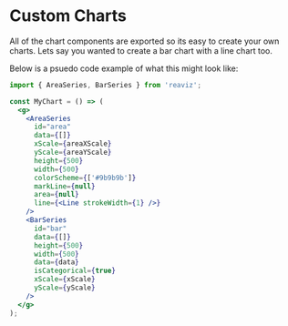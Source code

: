 # Custom Charts

All of the chart components are exported so its easy to create your own
charts. Lets say you wanted to create a bar chart with a line chart too.

Below is a psuedo code example of what this might look like:

```jsx
import { AreaSeries, BarSeries } from 'reaviz';

const MyChart = () => (
  <g>
    <AreaSeries
      id="area"
      data={[]}
      xScale={areaXScale}
      yScale={areaYScale}
      height={500}
      width={500}
      colorScheme={['#9b9b9b']}
      markLine={null}
      area={null}
      line={<Line strokeWidth={1} />}
    />
    <BarSeries
      id="bar"
      data={[]}
      height={500}
      width={500}
      data={data}
      isCategorical={true}
      xScale={xScale}
      yScale={yScale}
    />
  </g>
);
```
